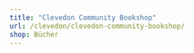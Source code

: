 ```yaml
---
title: "Clevedon Community Bookshop"
url: /clevedon/clevedon-community-bookshop/
shop: Bücher
---
```

